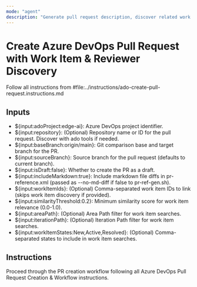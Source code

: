 ```yaml
---
mode: "agent"
description: "Generate pull request description, discover related work items, identify reviewers, and create Azure DevOps pull request with all linkages."
---
```


# Create Azure DevOps Pull Request with Work Item & Reviewer Discovery

Follow all instructions from #file:../instructions/ado-create-pull-request.instructions.md

## Inputs

* ${input:adoProject:edge-ai}: Azure DevOps project identifier.
* ${input:repository}: (Optional) Repository name or ID for the pull request. Discover with ado tools if needed.
* ${input:baseBranch:origin/main}: Git comparison base and target branch for the PR.
* ${input:sourceBranch}: Source branch for the pull request (defaults to current branch).
* ${input:isDraft:false}: Whether to create the PR as a draft.
* ${input:includeMarkdown:true}: Include markdown file diffs in pr-reference.xml (passed as --no-md-diff if false to pr-ref-gen.sh).
* ${input:workItemIds}: (Optional) Comma-separated work item IDs to link (skips work item discovery if provided).
* ${input:similarityThreshold:0.2}: Minimum similarity score for work item relevance (0.0-1.0).
* ${input:areaPath}: (Optional) Area Path filter for work item searches.
* ${input:iterationPath}: (Optional) Iteration Path filter for work item searches.
* ${input:workItemStates:New,Active,Resolved}: (Optional) Comma-separated states to include in work item searches.

## Instructions

Proceed through the PR creation workflow following all Azure DevOps Pull Request Creation & Workflow instructions.
